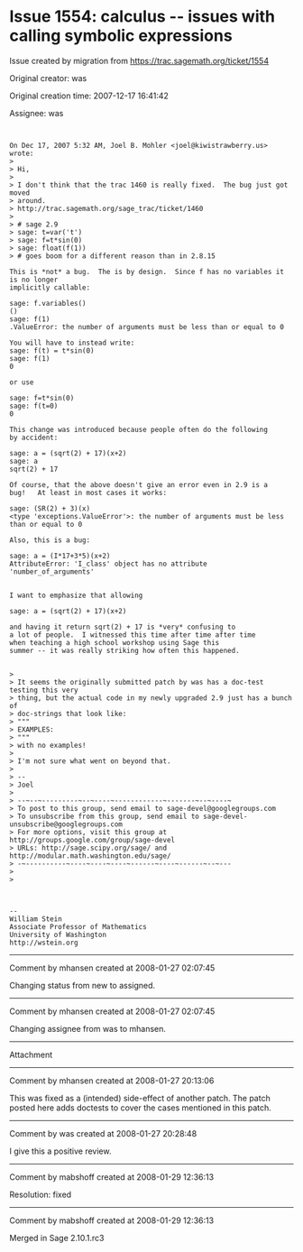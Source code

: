 # Issue 1554: calculus -- issues with calling symbolic expressions

Issue created by migration from https://trac.sagemath.org/ticket/1554

Original creator: was

Original creation time: 2007-12-17 16:41:42

Assignee: was


```


On Dec 17, 2007 5:32 AM, Joel B. Mohler <joel@kiwistrawberry.us> wrote:
> 
> Hi,
> 
> I don't think that the trac 1460 is really fixed.  The bug just got moved
> around.
> http://trac.sagemath.org/sage_trac/ticket/1460
> 
> # sage 2.9
> sage: t=var('t')
> sage: f=t*sin(0)
> sage: float(f(1))
> # goes boom for a different reason than in 2.8.15

This is *not* a bug.  The is by design.  Since f has no variables it is no longer
implicitly callable:

sage: f.variables()
()
sage: f(1)
.ValueError: the number of arguments must be less than or equal to 0

You will have to instead write:
sage: f(t) = t*sin(0)
sage: f(1)
0

or use 

sage: f=t*sin(0)
sage: f(t=0)
0

This change was introduced because people often do the following
by accident:

sage: a = (sqrt(2) + 17)(x+2)
sage: a
sqrt(2) + 17

Of course, that the above doesn't give an error even in 2.9 is a
bug!   At least in most cases it works:

sage: (SR(2) + 3)(x)
<type 'exceptions.ValueError'>: the number of arguments must be less than or equal to 0

Also, this is a bug:

sage: a = (I*17+3*5)(x+2)
AttributeError: 'I_class' object has no attribute 'number_of_arguments'


I want to emphasize that allowing

sage: a = (sqrt(2) + 17)(x+2)

and having it return sqrt(2) + 17 is *very* confusing to
a lot of people.  I witnessed this time after time after time
when teaching a high school workshop using Sage this
summer -- it was really striking how often this happened.


> 
> It seems the originally submitted patch by was has a doc-test testing this very
> thing, but the actual code in my newly upgraded 2.9 just has a bunch of
> doc-strings that look like:
> """
> EXAMPLES:
> """
> with no examples!
> 
> I'm not sure what went on beyond that.
> 
> --
> Joel
> 
> --~--~---------~--~----~------------~-------~--~----~
> To post to this group, send email to sage-devel@googlegroups.com
> To unsubscribe from this group, send email to sage-devel-unsubscribe@googlegroups.com
> For more options, visit this group at http://groups.google.com/group/sage-devel
> URLs: http://sage.scipy.org/sage/ and http://modular.math.washington.edu/sage/
> -~----------~----~----~----~------~----~------~--~---
> 
> 



-- 
William Stein
Associate Professor of Mathematics
University of Washington
http://wstein.org

```



---

Comment by mhansen created at 2008-01-27 02:07:45

Changing status from new to assigned.


---

Comment by mhansen created at 2008-01-27 02:07:45

Changing assignee from was to mhansen.


---

Attachment


---

Comment by mhansen created at 2008-01-27 20:13:06

This was fixed as a (intended) side-effect of another patch.  The patch posted here adds doctests to cover the cases mentioned in this patch.


---

Comment by was created at 2008-01-27 20:28:48

I give this a positive review.


---

Comment by mabshoff created at 2008-01-29 12:36:13

Resolution: fixed


---

Comment by mabshoff created at 2008-01-29 12:36:13

Merged in Sage 2.10.1.rc3
